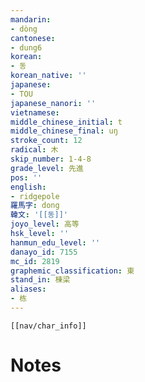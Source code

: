 ```yaml
---
mandarin:
- dòng
cantonese:
- dung6
korean:
- 동
korean_native: ''
japanese:
- TOU
japanese_nanori: ''
vietnamese:
middle_chinese_initial: t
middle_chinese_final: uŋ
stroke_count: 12
radical: 木
skip_number: 1-4-8
grade_level: 先進
pos: ''
english:
- ridgepole
羅馬字: dong
韓文: '[[동]]'
joyo_level: 高等
hsk_level: ''
hanmun_edu_level: ''
danayo_id: 7155
mc_id: 2819
graphemic_classification: 東
stand_in: 棟梁
aliases:
- 栋
---
```

```meta-bind-embed
[[nav/char_info]]
```

# Notes
